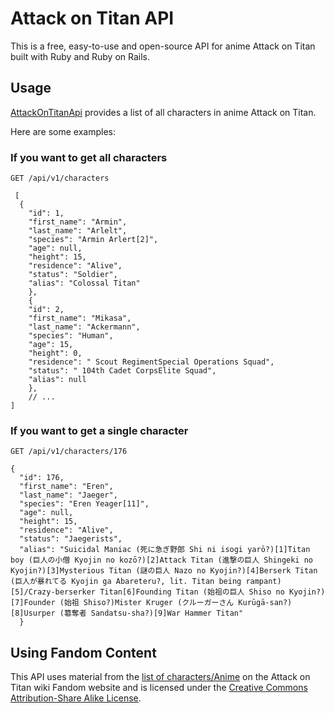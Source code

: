 # Attack on Titan API
This is a free, easy-to-use and open-source API for anime Attack on Titan built with Ruby and Ruby on Rails.
## Usage
[AttackOnTitanApi](https://api-attack-on-titan.herokuapp.com/) provides a list of all characters in anime Attack on Titan.

Here are some examples:
### If you want to get all characters
```
GET /api/v1/characters
```
```
 [
  {
    "id": 1,
    "first_name": "Armin",
    "last_name": "Arlelt",
    "species": "Armin Arlert[2]",
    "age": null,
    "height": 15,
    "residence": "Alive",
    "status": "Soldier",
    "alias": "Colossal Titan"
    },
    {
    "id": 2,
    "first_name": "Mikasa",
    "last_name": "Ackermann",
    "species": "Human",
    "age": 15,
    "height": 0,
    "residence": " Scout RegimentSpecial Operations Squad",
    "status": " 104th Cadet CorpsElite Squad",
    "alias": null
    },
    // ...
]
```
### If you want to get a single character
```
GET /api/v1/characters/176
```
```
{
  "id": 176,
  "first_name": "Eren",
  "last_name": "Jaeger",
  "species": "Eren Yeager[11]",
  "age": null,
  "height": 15,
  "residence": "Alive",
  "status": "Jaegerists",
  "alias": "Suicidal Maniac (死に急ぎ野郎 Shi ni isogi yarō?)[1]Titan boy (巨人の小僧 Kyojin no kozō?)[2]Attack Titan (進撃の巨人 Shingeki no Kyojin?)[3]Mysterious Titan (謎の巨人 Nazo no Kyojin?)[4]Berserk Titan (巨人が暴れてる Kyojin ga Abareteru?, lit. Titan being rampant)[5]/Crazy-berserker Titan[6]Founding Titan (始祖の巨人 Shiso no Kyojin?)[7]Founder (始祖 Shiso?)Mister Kruger (クルーガーさん Kurūgā-san?)[8]Usurper (簒奪者 Sandatsu-sha?)[9]War Hammer Titan"
  }
```
## Using Fandom Content
This API uses material from the [list of characters/Anime](https://attackontitan.fandom.com/wiki/List_of_characters/Anime) on the Attack on Titan wiki Fandom website and is licensed under the [Creative Commons Attribution-Share Alike License](https://creativecommons.org/licenses/by-sa/3.0/).
